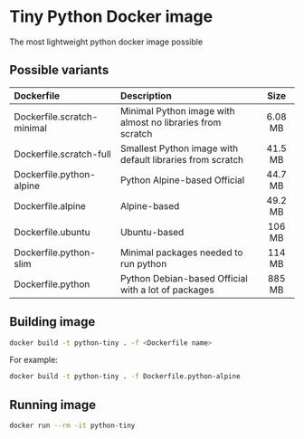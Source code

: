 # Tiny Python Docker image
The most lightweight python docker image possible

## Possible variants
| Dockerfile   | Description | Size |
| :----------- | :--- | :--: |
| Dockerfile.scratch-minimal | Minimal Python image with almost no libraries from scratch | 6.08 MB |
| Dockerfile.scratch-full | Smallest Python image with default libraries from scratch | 41.5 MB |
| Dockerfile.python-alpine | Python Alpine-based Official | 44.7 MB |
| Dockerfile.alpine | Alpine-based | 49.2 MB |
| Dockerfile.ubuntu | Ubuntu-based | 106 MB |
| Dockerfile.python-slim | Minimal packages needed to run python | 114 MB |
| Dockerfile.python | Python Debian-based Official with a lot of packages | 885 MB |

## Building image
```bash
docker build -t python-tiny . -f <Dockerfile name>
```
For example:
```bash
docker build -t python-tiny . -f Dockerfile.python-alpine
```


## Running image
```bash
docker run --rm -it python-tiny
```
